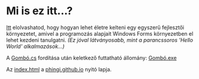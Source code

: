 # Mi is ez itt...?

[Itt](/C%23%20-%20Windows%20Form%20Seg%C3%A9dlet.md) elolvashatod, hogy hogyan lehet életre kelteni egy egyszerű fejlesztői környezetet, amivel a programozás alapjait Windows Forms környezetben el lehet kezdeni tanulgatni. *(Ez jóval látványosabb, mint a parancssoros 'Hello World' alkalmazások...)*

A [Gombó.cs](/Gomb%C3%B3.cs) fordítása után keletkező futtatható állomány: [Gombó.exe](/Gomb%C3%B3.exe)

Az [index.html](/index.html) a [phingi.github.io](https://phingi.github.io) nyitó lapja.
